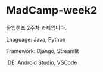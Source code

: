 # MadCamp-week2
몰입캠프 2주차 과제입니다.

Lnaguage: Java, Python

Framework: Django, Streamlit

IDE: Android Studio, VSCode
